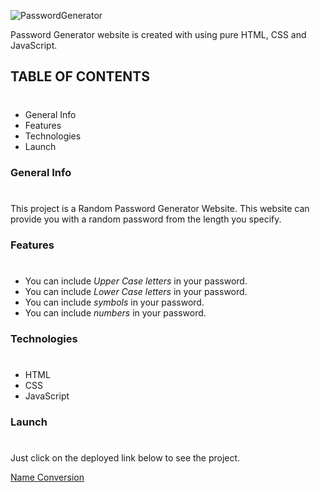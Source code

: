 ![PasswordGenerator](https://img.shields.io/badge/Project-PasswordGenerator-%23CCF1FF)

Password Generator website is created with using pure HTML, CSS and JavaScript.

## TABLE OF CONTENTS
#
* General Info
* Features
* Technologies
* Launch

### General Info
#
This project is a Random Password Generator Website. This website can provide you with a random password from the length you specify.

### Features
#
* You can include *Upper Case letters* in your password.
* You can include *Lower Case letters* in your password.
* You can include *symbols* in your password.
* You can include *numbers* in your password.

### Technologies
#
* HTML
* CSS
* JavaScript

### Launch
#
Just click on the deployed link below to see the project.

[Name Conversion](https://nameconversionproject.netlify.app/)

